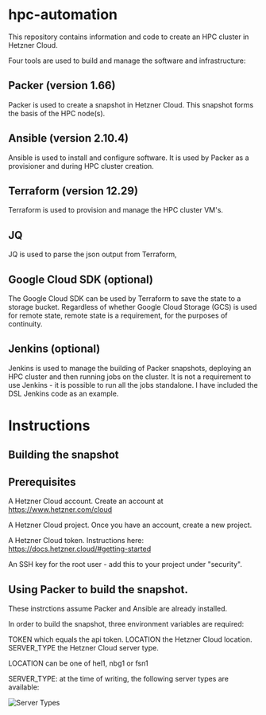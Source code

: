 # hpc-automation

This repository contains information and code to create an HPC cluster in Hetzner Cloud.

Four tools are used to build and manage the software and infrastructure:

## Packer (version 1.66)

Packer is used to create a snapshot in Hetzner Cloud. This snapshot forms the basis of the HPC node(s).

## Ansible (version 2.10.4)

Ansible is used to install and configure software. It is used by Packer as a provisioner and during HPC cluster
creation.

## Terraform (version 12.29)

Terraform is used to provision and manage the HPC cluster VM's.

## JQ

JQ is used to parse the json output from Terraform, 

## Google Cloud SDK (optional)

The Google Cloud SDK can be used by Terraform to save the state to a storage bucket. Regardless of whether
Google Cloud Storage (GCS) is used for remote state, remote state is a requirement, for the purposes of
continuity.

## Jenkins (optional)

Jenkins is used to manage the building of Packer snapshots, deploying an HPC cluster and then running jobs 
on the cluster. It is not a requirement to use Jenkins - it is possible to run all the jobs standalone. I have included
the DSL Jenkins code as an example.

# Instructions

## Building the snapshot

## Prerequisites

A Hetzner Cloud account. Create an account at https://www.hetzner.com/cloud

A Hetzner Cloud project. Once you have an account, create a new project.

A Hetzner Cloud token. Instructions here: https://docs.hetzner.cloud/#getting-started

An SSH key for the root user - add this to your project under "security".

## Using Packer to build the snapshot.

These instrctions assume Packer and Ansible are already installed.

In order to build the snapshot, three environment variables are required:

TOKEN which equals the api token.
LOCATION the Hetzner Cloud location.
SERVER_TYPE the Hetzner Cloud server type.

LOCATION can be one of hel1, nbg1 or fsn1

SERVER_TYPE: at the time of writing, the following server types are available:

![Server Types](../main/docs/server_types.png)

